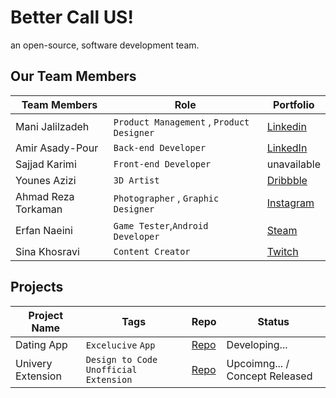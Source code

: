 # Better Call US!
an open-source, software development team. 

## Our Team Members
|Team Members  |Role |Portfolio |
|------------- | ------------- |  ------------- |
| Mani Jalilzadeh  | `Product Management` , `Product Designer` | [Linkedin](https://linkedin.com/in/wayofmani) |
| Amir Asady-Pour | `Back-end Developer`  | [LinkedIn](https://www.linkedin.com/in/amir-asadipour-4aa817217) |
| Sajjad Karimi  | `Front-end Developer` | unavailable |
| Younes Azizi | `3D Artist`  | [Dribbble](https://dribbble.com/designbyounes) |
| Ahmad Reza Torkaman | `Photographer` , `Graphic Designer`  | [Instagram](https://www.instagram.com/ahmdrezaat/) |
| Erfan Naeini  | `Game Tester`,`Android Developer` | [Steam](https://steamcommunity.com/id/DawshErfan/) |
| Sina Khosravi | `Content Creator` | [Twitch](https://twitch.tv/sinadialup) |


## Projects
|Project Name  |Tags |Repo |Status |
|------------- |------------- | ------------- | ------------- |
| Dating App  | `Excelucive` `App` | [ Repo ](https://github.com/BetterCallUS/Univery) | Developing... |
| Univery Extension  | `Design to Code` `Unofficial` `Extension` | [ Repo ](https://github.com/BetterCallUS/Univery) | Upcoimng... / Concept Released |


